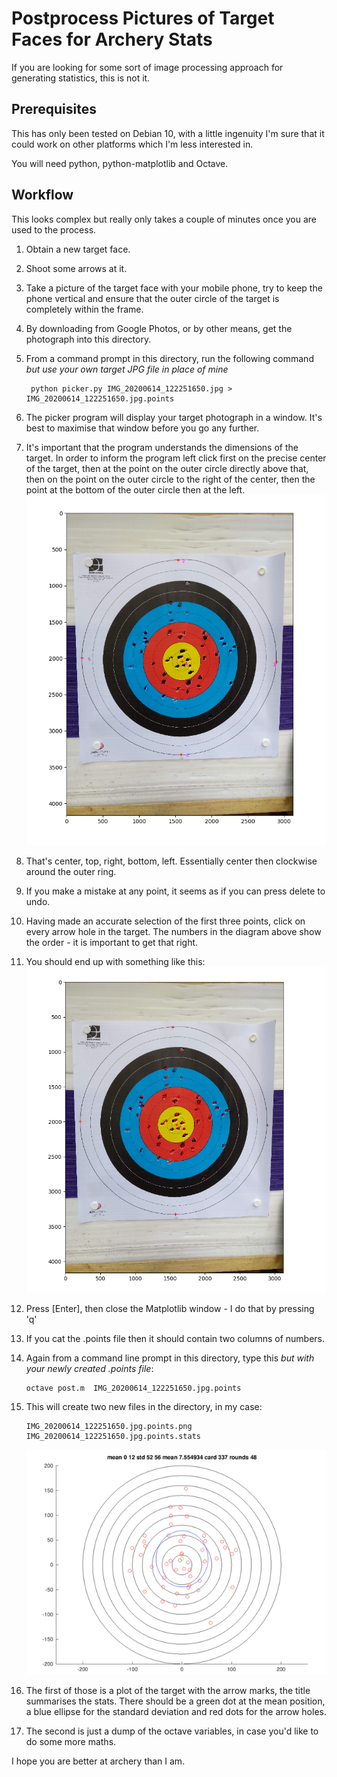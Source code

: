 # Postprocess Pictures of Target Faces for Archery Stats

If you are looking for some sort of image processing approach 
for generating statistics, this is not it.

## Prerequisites

This has only been tested on Debian 10, with a little ingenuity 
I'm sure that it could work on other platforms which I'm less 
interested in.

You will need python, python-matplotlib and Octave.

## Workflow

This looks complex but really only takes a couple of minutes once you
are used to the process.

1. Obtain a new target face.
2. Shoot some arrows at it.
3. Take a picture of the target face with your mobile phone, try to keep the phone vertical and ensure that the outer circle of the target is completely within the frame. 
4. By downloading from Google Photos, or by other means, get the photograph into this directory.
5. From a command prompt in this directory, run the following command _but use your own target JPG file in place of mine_

        python picker.py IMG_20200614_122251650.jpg > IMG_20200614_122251650.jpg.points

6. The picker program will display your target photograph in a window. It's best to maximise that window before you go any further.
7. It's important that the program understands the dimensions of the target. In order to inform the program left click first on the precise center of the target, then at the point on the outer circle directly above that, then on the point on the outer circle to the right of the center, then the point at the bottom of the outer circle then at the left. ![First three points](./2020-06-14_19-28.png)
8. That's center, top, right, bottom, left. Essentially center then clockwise around the outer ring.
9. If you make a mistake at any point, it seems as if you can press delete to undo.
10. Having made an accurate selection of the first three points, click on every arrow hole in the target. The numbers in the diagram above show the order - it is important to get that right.
11. You should end up with something like this: ![All points added](./2020-06-14_19-40.png)
12. Press [Enter], then close the Matplotlib window - I do that by pressing 'q'
13. If you cat the .points file then it should contain two columns of numbers.
14. Again from a command line prompt in this directory, type this _but with your newly created .points file_:

        octave post.m  IMG_20200614_122251650.jpg.points

15. This will create two new files in the directory, in my case:

        IMG_20200614_122251650.jpg.points.png
        IMG_20200614_122251650.jpg.points.stats 

    ![IMG_20200614_122251650.jpg.points.png](./output.jpg.points.png)

17. The first of those is a plot of the target with the arrow marks, the title summarises the stats. There should be a green dot at the mean position, a blue ellipse for the standard deviation and red dots for the arrow holes.
18. The second is just a dump of the octave variables, in case you'd like to do some more maths.

I hope you are better at archery than I am.
